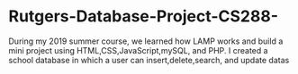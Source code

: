 # Rutgers-Database-Project-CS288-
During my 2019 summer course, we learned how LAMP works and build a mini project using HTML,CSS,JavaScript,mySQL, and PHP. I created a school database in which a user can insert,delete,search, and update datas
